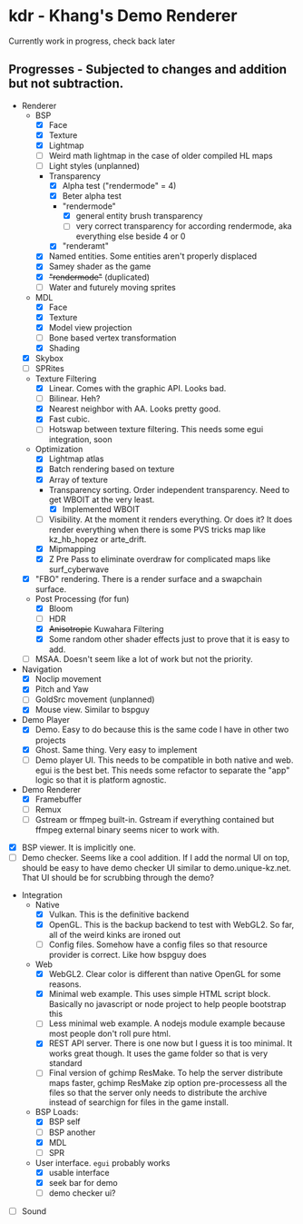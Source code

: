 # kdr - Khang's Demo Renderer

Currently work in progress, check back later

## Progresses - Subjected to changes and addition but not subtraction.

- Renderer
  - BSP
    - [X] Face
    - [X] Texture
    - [X] Lightmap
    - [ ] Weird math lightmap in the case of older compiled HL maps
    - [ ] Light styles (unplanned)
    - Transparency
      - [X] Alpha test ("rendermode" = 4)
      - [X] Beter alpha test
      - "rendermode"
        - [X] general entity brush transparency
        - [ ] very correct transparency for according rendermode, aka everything else beside 4 or 0
      - [X] "renderamt"
    - [X] Named entities. Some entities aren't properly displaced
    - [X] Samey shader as the game
    - [X] ~~"rendermode"~~ (duplicated)
    - [ ] Water and futurely moving sprites
  - MDL
    - [X] Face
    - [X] Texture
    - [X] Model view projection
    - [ ] Bone based vertex transformation
    - [X] Shading
  - [X] Skybox
  - [ ] SPRites
  - Texture Filtering
    - [X] Linear. Comes with the graphic API. Looks bad.
    - [ ] Bilinear. Heh?
    - [X] Nearest neighbor with AA. Looks pretty good.
    - [X] Fast cubic.
    - [ ] Hotswap between texture filtering. This needs some egui integration, soon
  - Optimization
    - [X] Lightmap atlas
    - [X] Batch rendering based on texture
    - [X] Array of texture
    - Transparency sorting. Order independent transparency. Need to get WBOIT at the very least.
      - [X] Implemented WBOIT
    - [ ] Visibility. At the moment it renders everything. Or does it? It does render everything when there is some PVS tricks map like kz_hb_hopez or arte_drift.
    - [X] Mipmapping
    - [X] Z Pre Pass to eliminate overdraw for complicated maps like surf_cyberwave
  - [X] "FBO" rendering. There is a render surface and a swapchain surface.
  - Post Processing (for fun)
    - [X] Bloom
    - [ ] HDR
    - [X] ~~Anisotropic~~ Kuwahara Filtering
    - [X] Some random other shader effects just to prove that it is easy to add.
  - [ ] MSAA. Doesn't seem like a lot of work but not the priority.
- Navigation
  - [X] Noclip movement
  - [X] Pitch and Yaw
  - [ ] GoldSrc movement (unplanned)
  - [X] Mouse view. Similar to bspguy
- Demo Player
  - [X] Demo. Easy to do because this is the same code I have in other two projects
  - [X] Ghost. Same thing. Very easy to implement
  - [ ] Demo player UI. This needs to be compatible in both native and web. egui is the best bet. This needs some refactor to separate the "app" logic so that it is platform agnostic.
- Demo Renderer
  - [X] Framebuffer
  - [ ] Remux
  - [ ] Gstream or ffmpeg built-in. Gstream if everything contained but ffmpeg external binary seems nicer to work with.
- [X] BSP viewer. It is implicitly one.
- [ ] Demo checker. Seems like a cool addition. If I add the normal UI on top, should be easy to have demo checker UI similar to demo.unique-kz.net. That UI should be for scrubbing through the demo?
- Integration
  - Native
    - [X] Vulkan. This is the definitive backend
    - [X] OpenGL. This is the backup backend to test with WebGL2. So far, all of the weird kinks are ironed out
    - [ ] Config files. Somehow have a config files so that resource provider is correct. Like how bspguy does
  - Web
    - [X] WebGL2. Clear color is different than native OpenGL for some reasons.
    - [X] Minimal web example. This uses simple HTML script block. Basically no javascript or node project to help people bootstrap this
    - [ ] Less minimal web example. A nodejs module example because most people don't roll pure html.
    - [X] REST API server. There is one now but I guess it is too minimal. It works great though. It uses the game folder so that is very standard
    - [ ] Final version of gchimp ResMake. To help the server distribute maps faster, gchimp ResMake zip option pre-processess all the files
    so that the server only needs to distribute the archive instead of searchign for files in the game install.
  - BSP Loads:
    - [X] BSP self
    - [ ] BSP another
    - [X] MDL
    - [ ] SPR
  - User interface. `egui` probably works
    - [X] usable interface
    - [X] seek bar for demo
    - [ ] demo checker ui?
- [ ] Sound
